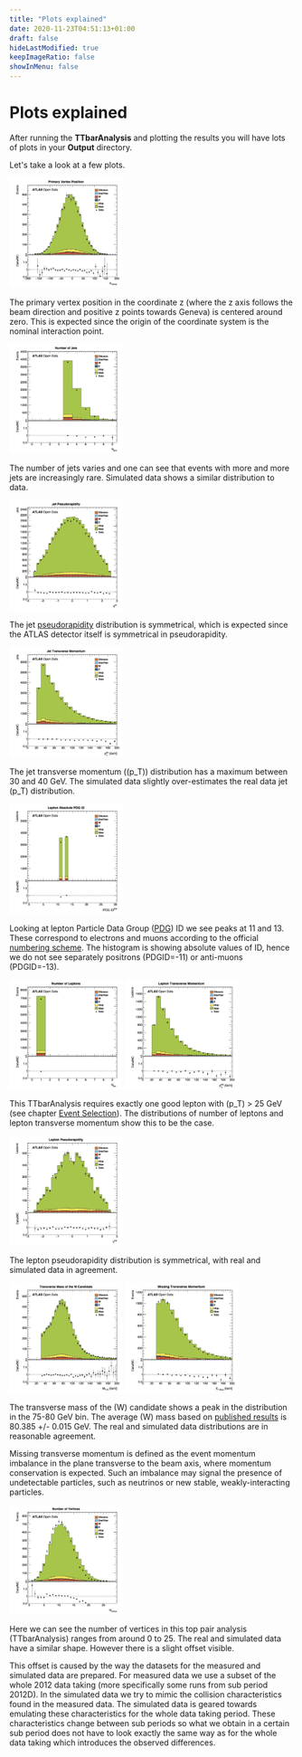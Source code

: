 ```yaml
---
title: "Plots explained"
date: 2020-11-23T04:51:13+01:00
draft: false
hideLastModified: true
keepImageRatio: false
showInMenu: false
---
```


# Plots explained

After running the **TTbarAnalysis** and plotting the results you will have lots of plots in your **Output** directory.  

Let's take a look at a few plots.

<img src="images/Output/vxp_z.jpg" width="200" />

The primary vertex position in the coordinate z (where the z axis follows the beam direction and positive z points towards Geneva) is centered around zero.  This is expected since the origin of the coordinate system is the nominal interaction point.

<img src="images/Output/n_jets.jpg" width="200" />

The number of jets varies and one can see that events with more and more jets are increasingly rare.
Simulated data shows a similar distribution to data.

<img src="images/Output/jet_eta.jpg" width="200" />

The jet [pseudorapidity](https://en.wikipedia.org/wiki/Pseudorapidity) distribution is symmetrical, which is expected since the ATLAS detector itself is symmetrical in pseudorapidity.

<img src="images/Output/jet_pt.jpg" width="200" />

The jet transverse momentum (\(p_T\)) distribution has a maximum between 30 and 40 GeV. The simulated data slightly over-estimates the real data jet \(p_T\) distribution.

<img src="images/Output/lep_type.jpg" width="200" />


Looking at lepton Particle Data Group ([PDG](http://pdg.lbl.gov)) ID we see peaks at 11 and 13.  These correspond to electrons and muons according to the official [numbering scheme](http://pdg.lbl.gov/2015/reviews/rpp2015-rev-monte-carlo-numbering.pdf).  The histogram is showing absolute values of ID, hence we do not see separately positrons (PDGID=-11) or anti-muons (PDGID=-13).  

<img src="images/Output/lep_n.jpg" width="200" />
<img src="images/Output/lep_pt.jpg" width="200" />

This TTbarAnalysis requires exactly one good lepton with \(p_T\) > 25 GeV (see chapter [Event Selection](https://cheatham1.gitbooks.io/openatlasdatatools/content/event_selection.html)). The distributions of number of leptons and lepton transverse momentum show this to be the case.

<img src="images/Output/lep_eta.jpg" width="200" />

The lepton pseudorapidity distribution is symmetrical, with real and simulated data in agreement.

<img src="images/Output/WtMass.jpg" width="200" />
<img src="images/Output/etmiss.jpg" width="200" />

The transverse mass of the \(W\) candidate shows a peak in the distribution in the 75-80 GeV bin.  The average \(W\) mass based on [published results](http://pdg.lbl.gov/2012/listings/rpp2012-list-w-boson.pdf) is 80.385 +/- 0.015 GeV.
The real and simulated data distributions are in reasonable agreement.

Missing transverse momentum is defined as the event momentum
imbalance in the plane transverse to the beam axis, where momentum conservation is expected.  Such an imbalance may signal the presence of undetectable particles, such as neutrinos or new stable, weakly-interacting particles.

<img src="images/Output/pvxp_n.jpg" width="200" />

Here we can see the number of vertices in this top pair analysis (TTbarAnalysis) ranges from around 0 to 25.  The real and simulated data have a similar shape.  However there is a slight offset visible.

This offset is caused by the way the datasets for the measured and simulated data are prepared. For measured data we use a subset of the whole 2012 data taking (more specifically some runs from sub period 2012D). In the simulated data we try to mimic the collision characteristics found in the measured data. The simulated data is geared towards emulating these characteristics for the whole data taking period. These characteristics change between sub periods so what we obtain in a certain sub period does not have to look exactly the same way as for the whole data taking which introduces the observed differences.